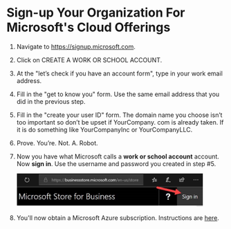 # Sign-up Your Organization For Microsoft's Cloud Offerings

1.	Navigate to https://signup.microsoft.com.

2.	Click on CREATE A WORK OR SCHOOL ACCOUNT.

3.	At the "let’s check if you have an account form", type in your work email address.

4.	Fill in the "get to know you" form. Use the same email address that you did in the previous step.

5.	Fill in the "create your user ID" form. The domain name you choose isn’t too important so don’t be upset if YourCompany. com is already taken. If it is do something like YourCompanyInc or YourCompanyLLC.

6.	Prove. You’re. Not. A. Robot.

7.	Now you have what Microsoft calls a **work or school account** account. Now **sign in**. Use the username and password you created in step #5.  

    <img src="images/signIn.jpg" width="430">  

8. You'll now obtain a Microsoft Azure subscription. Instructions are [here](GetAzureSubscription.md).

